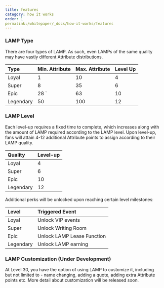 ```yaml
---
title: features
category: how it works
order: 1
permalink:/whitepaper/_docs/how-it-works/features
---
```


### LAMP Type

There are four types of LAMP. As such, even LAMPs of the same quality may have vastly different Attribute distributions.

<div class="code-example" markdown="1">

| Type         | Min. Attribute   | Max. Attribute   | Level Up      |
|:-------------|:-----------------|:-----------------|:--------------|
| Loyal        | 1                | 10               | 4             |
| Super        | 8                | 35               | 6             |
| Epic         | 28           `   | 63               | 10            |
| Legendary    | 50               | 100              | 12            |


### LAMP Level

Each level-up requires a fixed time to complete, which increases along with the amount of LAMP required according to the LAMP level. Upon level-up, fans will attain 4-12 additional Attribute points to assign according to their LAMP quality. 

</div>
  
| Quality       | Level-up                     | 
|:--------------|:-----------------------------|
| Loyal         | 4                            |  
| Super         | 6                            |  
| Epic          | 10                           |         
| Legendary     | 12                           | 


Additional perks will be unlocked upon reaching certain level milestones:

</div>
  
| Level         | Triggered Event              | 
|:--------------|:-----------------------------|
| Loyal         | Unlock VIP events            |  
| Super         | Unlock Writing Room          |  
| Epic          | Unlock LAMP Lease Function   |         
| Legendary     | Unlock LAMP earning          | 


### LAMP Customization (Under Development)

At Level 30, you have the option of using LAMP to customize it, including but not limited to - name changing, adding a quote, adding extra Attribute points etc. More detail about customization will be released soon.
